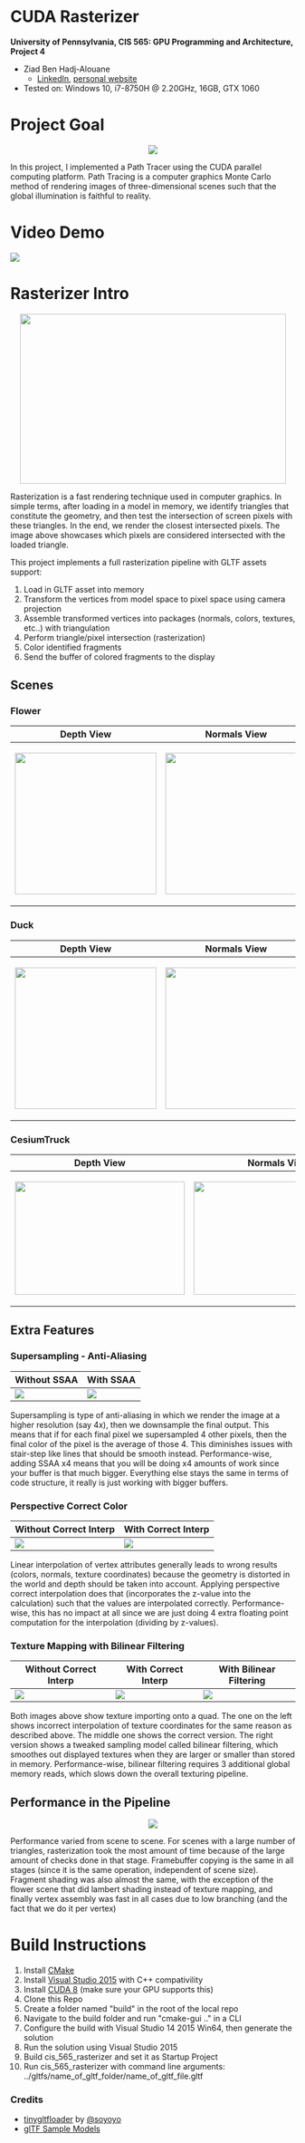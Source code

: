 CUDA Rasterizer
===============

**University of Pennsylvania, CIS 565: GPU Programming and Architecture, Project 4**

* Ziad Ben Hadj-Alouane
  * [LinkedIn](https://www.linkedin.com/in/ziadbha/), [personal website](https://www.seas.upenn.edu/~ziadb/)
* Tested on: Windows 10, i7-8750H @ 2.20GHz, 16GB, GTX 1060

# Project Goal
<p align="center">
  <img src="https://github.com/ziedbha/Project4-CUDA-Rasterizer/blob/master/imgs/duck.gif"/>
</p>


In this project, I implemented a Path Tracer using the CUDA parallel computing platform. Path Tracing is a computer graphics Monte Carlo method of rendering images of three-dimensional scenes such that the global illumination is faithful to reality. 

# Video Demo
[<img src="https://github.com/ziedbha/Project4-CUDA-Rasterizer/blob/master/imgs/thumb.png">](https://youtu.be/lv1ACI_r01s)

# Rasterizer Intro
<p align="center">
  <img width="470" height="300" src="https://github.com/ziedbha/Project4-CUDA-Rasterizer/blob/master/imgs/raster.jpg"/>
</p>
Rasterization is a fast rendering technique used in computer graphics. In simple terms, after loading in a model in memory, we identify triangles that constitute the geometry, and then test the intersection of screen pixels with these triangles. In the end, we render the closest intersected pixels. The image above showcases which pixels are considered intersected with the loaded triangle.

This project implements a full rasterization pipeline with GLTF assets support:
1. Load in GLTF asset into memory
2. Transform the vertices from model space to pixel space using camera projection
3. Assemble transformed vertices into packages (normals, colors, textures, etc..) with triangulation
4. Perform triangle/pixel intersection (rasterization)
5. Color identified fragments
6. Send the buffer of colored fragments to the display

## Scenes
### Flower
| Depth View | Normals View | Colored View - Lambert |
| ------------- | ----------- | ----------- |
| <p align="center"><img width="250" height="250" src="https://github.com/ziedbha/Project4-CUDA-Rasterizer/blob/master/imgs/flower_z.png"/></p>| <p align="center"><img width="250" height="250" src="https://github.com/ziedbha/Project4-CUDA-Rasterizer/blob/master/imgs/flower_norm.png/"></p> | <p align="center"><img width="250" height="250" src="https://github.com/ziedbha/Project4-CUDA-Rasterizer/blob/master/imgs/flower_col.png/"></p> |

### Duck
| Depth View | Normals View | Textured View |
| ------------- | ----------- | ----------- |
| <p align="center"><img width="250" height="250" src="https://github.com/ziedbha/Project4-CUDA-Rasterizer/blob/master/imgs/duck_z.png"/></p>| <p align="center"><img width="250" height="250" src="https://github.com/ziedbha/Project4-CUDA-Rasterizer/blob/master/imgs/duck_norm.png/"></p> | <p align="center"><img width="250" height="250" src="https://github.com/ziedbha/Project4-CUDA-Rasterizer/blob/master/imgs/duck_col.png/"></p> |

### CesiumTruck
| Depth View | Normals View | Textured View |
| ------------- | ----------- | ----------- |
| <p align="center"><img width="300" height="200" src="https://github.com/ziedbha/Project4-CUDA-Rasterizer/blob/master/imgs/truck_z.png"/></p>| <p align="center"><img width="300" height="200" src="https://github.com/ziedbha/Project4-CUDA-Rasterizer/blob/master/imgs/truck_norm.png/"></p> | <p align="center"><img width="300" height="200" src="https://github.com/ziedbha/Project4-CUDA-Rasterizer/blob/master/imgs/truck_col.png/"></p> |

## Extra Features
### Supersampling - Anti-Aliasing
| Without SSAA | With SSAA | 
| ------------- | ----------- |
| ![](imgs/no_aa.png) | ![](imgs/aa.png) |

Supersampling is type of anti-aliasing in which we render the image at a higher resolution (say 4x), then we downsample the final output. This means that if for each final pixel we supersampled 4 other pixels, then the final color of the pixel is the average of those 4. This diminishes issues with stair-step like lines that should be smooth instead. Performance-wise, adding SSAA x4 means that you will be doing x4 amounts of work since your buffer is that much bigger. Everything else stays the same in terms of code structure, it really is just working with bigger buffers.

### Perspective Correct Color
| Without Correct Interp | With Correct Interp | 
| ------------- | ----------- |
| ![](imgs/incorr_col.png) | ![](imgs/corr_col.png) |

Linear interpolation of vertex attributes generally leads to wrong results (colors, normals, texture coordinates) because the geometry is distorted in the world and depth should be taken into account. Applying perspective correct interpolation does that (incorporates the z-value into the calculation) such that the values are interpolated correctly. Performance-wise, this has no impact at all since we are just doing 4 extra floating point computation for the interpolation (dividing by z-values).

### Texture Mapping with Bilinear Filtering
| Without Correct Interp | With Correct Interp |  With Bilinear Filtering | 
| ------------- | ----------- | ----------- |
| ![](imgs/incorr_tex.png) | ![](imgs/corr_tex.png) | ![](imgs/bilinear.png) |

Both images above show texture importing onto a quad. The one on the left shows incorrect interpolation of texture coordinates for the same reason as described above. The middle one shows the correct version. The right version shows a tweaked sampling model called bilinear filtering, which smoothes out displayed textures when they are larger or smaller than stored in memory. Performance-wise, bilinear filtering requires 3 additional global memory reads, which slows down the overall texturing pipeline.

## Performance in the Pipeline
<p align="center">
  <img src="https://github.com/ziedbha/Project4-CUDA-Rasterizer/blob/master/imgs/analysis.png"/>
</p>
Performance varied from scene to scene. For scenes with a large number of triangles, rasterization took the most amount of time because of the large amount of checks done in that stage. Framebuffer copying is the same in all stages (since it is the same operation, independent of scene size). Fragment shading was also almost the same, with the exception of the flower scene that did lambert shading instead of texture mapping, and finally vertex assembly was fast in all cases due to low branching (and the fact that we do it per vertex)

# Build Instructions
1. Install [CMake](https://cmake.org/install/)
2. Install [Visual Studio 2015](https://docs.microsoft.com/en-us/visualstudio/welcome-to-visual-studio-2015?view=vs-2015) with C++ compativility
3. Install [CUDA 8](https://developer.nvidia.com/cuda-80-ga2-download-archive) (make sure your GPU supports this)
4. Clone this Repo
5. Create a folder named "build" in the root of the local repo
6. Navigate to the build folder and run "cmake-gui .." in a CLI
7. Configure the build with Visual Studio 14 2015 Win64, then generate the solution
8. Run the solution using Visual Studio 2015
10. Build cis_565_rasterizer and set it as Startup Project
9. Run cis_565_rasterizer with command line arguments: ../gltfs/name_of_gltf_folder/name_of_gltf_file.gltf


### Credits

* [tinygltfloader](https://github.com/syoyo/tinygltfloader) by [@soyoyo](https://github.com/syoyo)
* [glTF Sample Models](https://github.com/KhronosGroup/glTF/blob/master/sampleModels/README.md)
